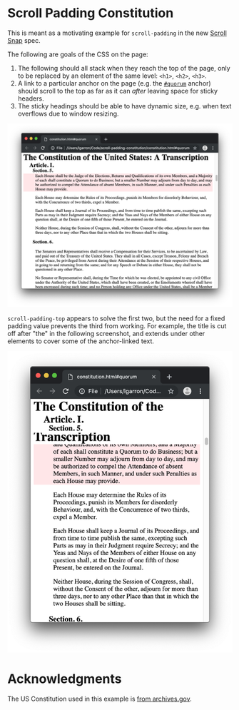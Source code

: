 # Scroll Padding Constitution

This is meant as a motivating example for `scroll-padding` in the new [Scroll Snap](https://drafts.csswg.org/css-scroll-snap-1/) spec.

The following are goals of the CSS on the page:
1. The following should all stack when they reach the top of the page, only to be replaced by an element of the same level: `<h1>`, `<h2>`, `<h3>`.
2. A link to a particular anchor on the page (e.g. the [`#quorum`](./constitution.html#quorum) anchor) should scroll to the top as far as it can *after* leaving space for sticky headers.
3. The sticky headings should be able to have dynamic size, e.g. when text overflows due to window resizing.

![Wide window with the entire title visible](wide-with-title-visible.png)

`scroll-padding-top` appears to solve the first two, but the need for a fixed padding value prevents the third from working. For example, the title is cut off after "the" in the following screenshot, and extends under other elements to cover some of the anchor-linked text.

![Narrow window with title overlapping headings](narrow-with-title-overlapping-headings.png)

# Acknowledgments

The US Constitution used in this example is [from archives.gov](https://www.archives.gov/founding-docs/constitution-transcript).
